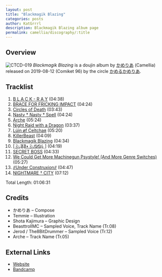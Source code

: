 ```yaml
---
layout: post
title: "Blackmagik Blazing"
categories: posts
author: KatGrrrl
description: Blackmagik Blazing album page
permalink: camellia/discography/:title
---
```


## Overview

![CTCD-019](https://cdn.camellia.wiki/images/camellia/albums/CTCD-019.png)
*Blackmagik Blazing* is a doujin album by [かめりあ](/camellia) (Camellia) released on 2019-08-12 (Comiket 96) by the circle [かめるかめりあ](#).

## Tracklist

1. [B L A C K - R A Y](<{% link postsInclude/_posts/camellia/songs/BLACK-RAY/2024-06-22-BLACK-RAY.md %}>) (04:38)
2. [BRACE FOR FRICKING IMPACT](<{% link postsInclude/_posts/camellia/songs/BRACE-FOR-FRICKING-IMPACT/2024-06-22-BRACE-FOR-FRICKING-IMPACT.md %}>) (04:24)
3. [Circles of Death](<{% link postsInclude/_posts/camellia/songs/Circles-of-Death/2024-06-22-Circles-of-Death.md %}>) (03:43)
4. [Nasty * Nasty * Spell](<{% link postsInclude/_posts/camellia/songs/Nasty-Nasty-Spell/2024-06-22-Nasty-Nasty-Spell.md %}>) (04:24)
5. [Arche](<{% link postsInclude/_posts/camellia/songs/Arche/2024-06-22-Arche.md %}>) (05:24)
6. [Night Raid with a Dragon](<{% link postsInclude/_posts/camellia/songs/Night-Raid-with-a-Dragon/2024-06-22-Night-Raid-with-a-Dragon.md %}>) (03:37)
7. [Lúin øf Celtchaя](<{% link postsInclude/_posts/camellia/songs/Luin-of-Celtchar/2024-06-22-Luin-of-Celtchar.md %}>) (05:20)
8. [KillerBeast](<{% link postsInclude/_posts/camellia/songs/KillerBeast/2024-06-22-KillerBeast.md %}>) (04:09)
9. [Blackmagik Blazing](<{% link postsInclude/_posts/camellia/songs/Blackmagik-Blazing-song/2024-06-22-Blackmagik-Blazing-song.md %}>) (04:34)
10. [\[ ⫖⌊∄∄◗ ⫖⌊⦰⦰ꗐ \]](<{% link postsInclude/_posts/camellia/songs/BLEED-BLOOD/2024-06-22-BLEED-BLOOD.md %}>) (04:19)
11. [SECRET BOSS](<{% link postsInclude/_posts/camellia/songs/SECRET-BOSS/2024-06-22-SECRET-BOSS.md %}>) (04:33)
12. [We Could Get More Machinegun Psystyle! (And More Genre Switches)](<{% link postsInclude/_posts/camellia/songs/We-Could-Get-More-Machinegun-Psystyle-And-More-Genre-Switches/2024-06-22-We-Could-Get-More-Machinegun-Psystyle-And-More-Genre-Switches.md %}>) (05:27)
13. [⫻Under Construxion⫻](<{% link postsInclude/_posts/camellia/songs/Under-Construxion/2024-06-22-Under-Construxion.md %}>) (04:47)
14. [NIGHTMARE † CITY](<{% link postsInclude/_posts/camellia/songs/NIGHTMARE-CITY/2024-06-22-NIGHTMARE-CITY.md %}>) (07:12)

Total Length: 01:06:31

## Credits

* かめりあ – Compose
* Temmie – Illustration
* Shota Kajimura – Graphic Design
* BeasttrollMC – Sampled Voice, Track Name (Tr.08)
* Jerod / The8BitDrummer – Sampled Voice (Tr.12)
* Arche – Track Name (Tr.05)

## External Links

* [Website](https://cametek.jp/black/)
* [Bandcamp](https://cametek.bandcamp.com/album/blackmagik-blazing)
